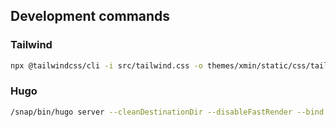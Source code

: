 ## Development commands

### Tailwind

```bash
npx @tailwindcss/cli -i src/tailwind.css -o themes/xmin/static/css/tailwind.css -w
```

### Hugo

```bash
/snap/bin/hugo server --cleanDestinationDir --disableFastRender --bind 0.0.0.0
```
